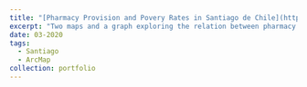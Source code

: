 ```yaml
---
title: "[Pharmacy Provision and Povery Rates in Santiago de Chile](https://github.com/ralentina/map-bindery/docs/pharmacies/sntg-pharmacies.html)"
excerpt: "Two maps and a graph exploring the relation between pharmacy provision and economic inequalities in Santiago."
date: 03-2020
tags:
  - Santiago
  - ArcMap
collection: portfolio
---
```





